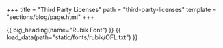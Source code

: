 +++
title = "Third Party Licenses"
path = "third-party-licenses"
template = "sections/blog/page.html"
+++

{{ big_heading(name="Rubik Font") }}
{{ load_data(path="static/fonts/rubik/OFL.txt") }}
